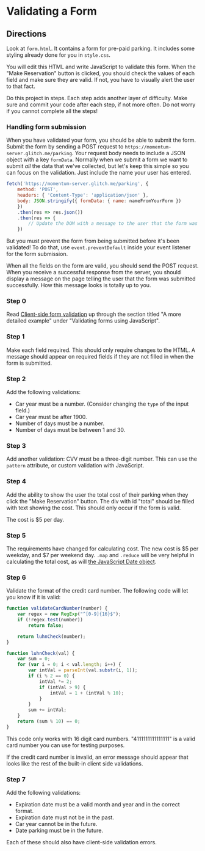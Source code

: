 # Validating a Form

## Directions

Look at `form.html`. It contains a form for pre-paid parking. It includes some styling already done for you in `style.css`.

You will edit this HTML and write JavaScript to validate this form. When the "Make Reservation" button is clicked, you should check the values of each field and make sure they are valid. If not, you have to visually alert the user to that fact.

Do this project in steps. Each step adds another layer of difficulty. Make sure and commit your code after each step, if not more often. Do not worry if you cannot complete all the steps!

### Handling form submission

When you have validated your form, you should be able to submit the form. Submit the form by sending a POST request to `https://momentum-server.glitch.me/parking`. Your request body needs to include a JSON object with a key `formData`. Normally when we submit a form we want to submit _all_ the data that we've collected, but let's keep this simple so you can focus on the validation. Just include the name your user has entered.

```js
fetch('https://momentum-server.glitch.me/parking', {
    method: 'POST',
    headers: { 'Content-Type': 'application/json' },
    body: JSON.stringify({ formData: { name: nameFromYourForm })
    })
    .then(res => res.json())
    .then(res => {
        // Update the DOM with a message to the user that the form was submitted.
    })
```

But you must prevent the form from being submitted before it's been validated! To do that, use `event.preventDefault` inside your event listener for the form submission.

When all the fields on the form are valid, you should send the POST request. When you receive a successful response from the server, you should display a message on the page telling the user that the form was submitted successfully. How this message looks is totally up to you.

### Step 0

Read [Client-side form validation](https://developer.mozilla.org/en-US/docs/Learn/Forms/Form_validation) up through the section titled "A more detailed example" under "Validating forms using JavaScript".

### Step 1

Make each field required. This should only require changes to the HTML. A message should appear on required fields if they are not filled in when the form is submitted.

### Step 2

Add the following validations:

* Car year must be a number. (Consider changing the `type` of the input field.)
* Car year must be after 1900.
* Number of days must be a number.
* Number of days must be between 1 and 30.

### Step 3

Add another validation: CVV must be a three-digit number. This can use the `pattern` attribute, or custom validation with JavaScript.

### Step 4

Add the ability to show the user the total cost of their parking when they click the "Make Reservation" button. The div with id "total" should be filled with text showing the cost. This should only occur if the form is valid.

The cost is $5 per day.

### Step 5

The requirements have changed for calculating cost. The new cost is $5 per weekday, and $7 per weekend day. `.map` and `.reduce` will be very helpful in calculating the total cost, as will [the JavaScript Date object](https://css-tricks.com/everything-you-need-to-know-about-date-in-javascript/).

### Step 6

Validate the format of the credit card number. The following code will let you know if it is valid:

```js
function validateCardNumber(number) {
    var regex = new RegExp("^[0-9]{16}$");
    if (!regex.test(number))
        return false;

    return luhnCheck(number);
}

function luhnCheck(val) {
    var sum = 0;
    for (var i = 0; i < val.length; i++) {
        var intVal = parseInt(val.substr(i, 1));
        if (i % 2 == 0) {
            intVal *= 2;
            if (intVal > 9) {
                intVal = 1 + (intVal % 10);
            }
        }
        sum += intVal;
    }
    return (sum % 10) == 0;
}
```

This code only works with 16 digit card numbers. "4111111111111111" is a valid card number you can use for testing purposes.

If the credit card number is invalid, an error message should appear that looks like the rest of the built-in client side validations.

### Step 7

Add the following validations:

* Expiration date must be a valid month and year and in the correct format.
* Expiration date must not be in the past.
* Car year cannot be in the future.
* Date parking must be in the future.

Each of these should also have client-side validation errors.
